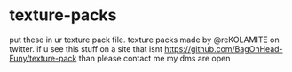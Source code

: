 # texture-packs

put these in ur texture pack file. texture packs made by @reKOLAMITE on twitter. if u see this stuff on a site that isnt https://github.com/BagOnHead-Funy/texture-pack than please contact me my dms are open
